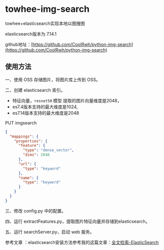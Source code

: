 # towhee-img-search
towhee+elasticsearch实现本地以图搜图

elasticsearch版本为 7.14.1

github地址：[https://github.com/CoolRwh/python-img-search](https://github.com/CoolRwh/python-img-search)


## 使用方法

一、使用 OSS 存储图片，将图片库上传到 OSS。

二、创建 elasticsearch 索引。

 * 特征向量，`resnet50` 模型 提取的图片向量维度是2048，
 * es7.4版本支持的最大维度是1024,
 * es7.14版本支持的最大维度是2048

PUT imgsearch

```json
{
  "mappings": {
    "properties": {
      "feature": {
        "type": "dense_vector",
        "dims": 2048
      },
      "url": {
        "type": "keyword"
      },
      "name": {
        "type": "keyword"
      }
    }
  }
}
```

三、修改 config.py 中的配置。

四、运行 extractFeatures.py，提取图片特征向量并存储到elasticsearch。

五、运行 searchServer.py，启动 web 服务。


 参考文章 ：elasticsearch安装方法参考我的这篇文章：[全文检索-ElasticSearch](https://blog.csdn.net/xjhqre/article/details/124553312)